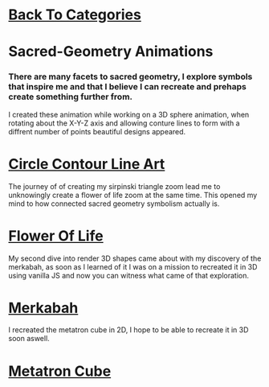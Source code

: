 # [Back To Categories](https://github.com/GabrielQSherman/Animations/tree/master#readme)

# Sacred-Geometry Animations

### There are many facets to sacred geometry, I explore symbols that inspire me and that I believe I can recreate and prehaps create something further from. 

I created these animation while working on a 3D sphere animation, when rotating about the X-Y-Z axis and allowing conture lines to form with a diffrent number of points beautiful designs appeared.
# [Circle Contour Line Art](https://github.com/GabrielQSherman/Animations/tree/master/GIFs/Sacred-Geometry/circles-contour#readme)

The journey of of creating my sirpinski triangle zoom lead me to unknowingly create a flower of life zoom at the same time. This opened my mind to how connected sacred geometry symbolism actually is.
# [Flower Of Life](https://github.com/GabrielQSherman/Animations/tree/master/GIFs/Sacred-Geometry/floweroflife#readme)

My second dive into render 3D shapes came about with my discovery of the merkabah, as soon as I learned of it I was on a mission to recreated it in 3D using vanilla JS and now you can witness what came of that exploration.
# [Merkabah](https://github.com/GabrielQSherman/Animations/tree/master/GIFs/Sacred-Geometry/metatron#readme)

I recreated the metatron cube in 2D, I hope to be able to recreate it in 3D soon aswell.
# [Metatron Cube](https://github.com/GabrielQSherman/Animations/tree/master/GIFs/Sacred-Geometry/merkanah#readme)
